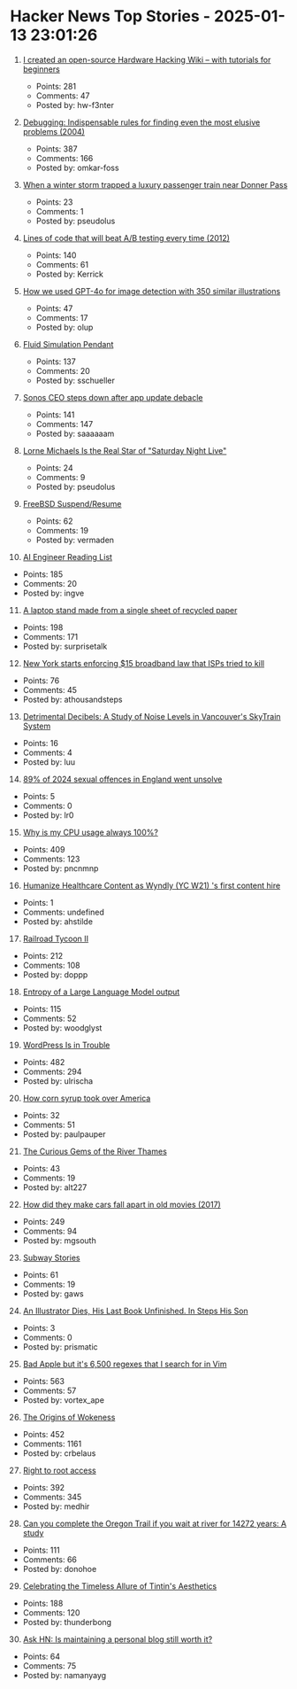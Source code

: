 # Hacker News Top Stories - 2025-01-13 23:01:26

1. [I created an open-source Hardware Hacking Wiki – with tutorials for beginners](https://www.hardbreak.wiki)
   - Points: 281
   - Comments: 47
   - Posted by: hw-f3nter

2. [Debugging: Indispensable rules for finding even the most elusive problems (2004)](https://dwheeler.com/essays/debugging-agans.html)
   - Points: 387
   - Comments: 166
   - Posted by: omkar-foss

3. [When a winter storm trapped a luxury passenger train near Donner Pass](https://www.smithsonianmag.com/history/when-a-deadly-winter-storm-trapped-a-luxury-passenger-train-near-the-donner-pass-for-three-days-180985782/)
   - Points: 23
   - Comments: 1
   - Posted by: pseudolus

4. [Lines of code that will beat A/B testing every time (2012)](https://stevehanov.ca/blog/index.php?id=132)
   - Points: 140
   - Comments: 61
   - Posted by: Kerrick

5. [How we used GPT-4o for image detection with 350 similar illustrations](https://olup-blog.pages.dev/stories/image-detection-cars)
   - Points: 47
   - Comments: 17
   - Posted by: olup

6. [Fluid Simulation Pendant](https://mitxela.com/projects/fluid-pendant)
   - Points: 137
   - Comments: 20
   - Posted by: sschueller

7. [Sonos CEO steps down after app update debacle](https://www.reuters.com/business/retail-consumer/sonos-ceo-patrick-spence-steps-down-after-app-update-debacle-2025-01-13/)
   - Points: 141
   - Comments: 147
   - Posted by: saaaaaam

8. [Lorne Michaels Is the Real Star of "Saturday Night Live"](https://www.newyorker.com/magazine/2025/01/20/lorne-michaels-profile)
   - Points: 24
   - Comments: 9
   - Posted by: pseudolus

9. [FreeBSD Suspend/Resume](https://vermaden.wordpress.com/2025/01/11/freebsd-suspend-resume/)
   - Points: 62
   - Comments: 19
   - Posted by: vermaden

10. [AI Engineer Reading List](https://www.latent.space/p/2025-papers)
   - Points: 185
   - Comments: 20
   - Posted by: ingve

11. [A laptop stand made from a single sheet of recycled paper](https://www.core77.com/posts/134948/A-Laptop-Stand-Made-from-a-Single-Sheet-of-Recycled-Paper)
   - Points: 198
   - Comments: 171
   - Posted by: surprisetalk

12. [New York starts enforcing $15 broadband law that ISPs tried to kill](https://arstechnica.com/tech-policy/2025/01/new-york-starts-enforcing-15-broadband-law-that-isps-tried-to-kill/)
   - Points: 76
   - Comments: 45
   - Posted by: athousandsteps

13. [Detrimental Decibels: A Study of Noise Levels in Vancouver's SkyTrain System](https://open.library.ubc.ca/media/stream/pdf/51869/1.0421693/5)
   - Points: 16
   - Comments: 4
   - Posted by: luu

14. [89% of 2024 sexual offences in England went unsolve](https://www.theguardian.com/uk-news/2025/jan/13/most-violent-or-sexual-offences-went-unsolved-in-uk-hotspots-last-year)
   - Points: 5
   - Comments: 0
   - Posted by: lr0

15. [Why is my CPU usage always 100%?](https://www.downtowndougbrown.com/2024/04/why-is-my-cpu-usage-always-100-upgrading-my-chumby-8-kernel-part-9/)
   - Points: 409
   - Comments: 123
   - Posted by: pncnmnp

16. [Humanize Healthcare Content as Wyndly (YC W21) 's first content hire](https://app.dover.com/apply/Wyndly/008f0389-988d-4b63-87c1-026b7b20c6fa/?rs=76643084)
   - Points: 1
   - Comments: undefined
   - Posted by: ahstilde

17. [Railroad Tycoon II](https://www.filfre.net/2025/01/railroad-tycoon-ii/)
   - Points: 212
   - Comments: 108
   - Posted by: doppp

18. [Entropy of a Large Language Model output](https://nikkin.dev/blog/llm-entropy.html)
   - Points: 115
   - Comments: 52
   - Posted by: woodglyst

19. [WordPress Is in Trouble](https://anderegg.ca/2025/01/11/wordpress-is-in-trouble)
   - Points: 482
   - Comments: 294
   - Posted by: ulrischa

20. [How corn syrup took over America](https://thehustle.co/originals/how-corn-syrup-took-over-america)
   - Points: 32
   - Comments: 51
   - Posted by: paulpauper

21. [The Curious Gems of the River Thames](https://www.atlasobscura.com/articles/thames-garnets-mudlark)
   - Points: 43
   - Comments: 19
   - Posted by: alt227

22. [How did they make cars fall apart in old movies (2017)](https://movies.stackexchange.com/questions/79161/how-did-they-make-cars-fall-apart-in-old-movies)
   - Points: 249
   - Comments: 94
   - Posted by: mgsouth

23. [Subway Stories](https://subwaystories.nyc/)
   - Points: 61
   - Comments: 19
   - Posted by: gaws

24. [An Illustrator Dies, His Last Book Unfinished. In Steps His Son](https://www.nytimes.com/2025/01/13/books/booksupdate/charles-nicholas-santore-scroobius-pip.html)
   - Points: 3
   - Comments: 0
   - Posted by: prismatic

25. [Bad Apple but it's 6,500 regexes that I search for in Vim](https://eieio.games/blog/bad-apple-with-regex-in-vim/)
   - Points: 563
   - Comments: 57
   - Posted by: vortex_ape

26. [The Origins of Wokeness](https://paulgraham.com/woke.html)
   - Points: 452
   - Comments: 1161
   - Posted by: crbelaus

27. [Right to root access](https://medhir.com/blog/right-to-root-access)
   - Points: 392
   - Comments: 345
   - Posted by: medhir

28. [Can you complete the Oregon Trail if you wait at river for 14272 years: A study](https://moral.net.au/writing/2025/01/11/waiting_for_oregon/)
   - Points: 111
   - Comments: 66
   - Posted by: donohoe

29. [Celebrating the Timeless Allure of Tintin's Aesthetics](https://collegetowns.substack.com/p/celebrating-the-timeless-allure-of)
   - Points: 188
   - Comments: 120
   - Posted by: thunderbong

30. [Ask HN: Is maintaining a personal blog still worth it?](undefined)
   - Points: 64
   - Comments: 75
   - Posted by: namanyayg


